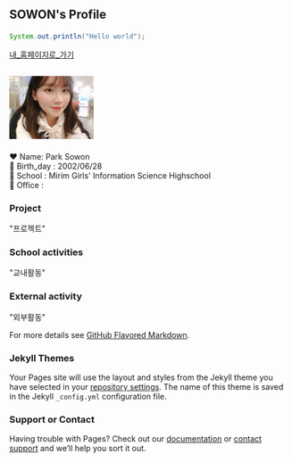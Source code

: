   ## SOWON's Profile

```java
System.out.println("Hello world");
```

  [내_홈페이지로_가기](https://github.com/devSOWON0628)

<!--![사진](https://www.google.com/images/branding/googlelogo/1x/googlelogo_color_272x92dp.png)-->
<!--![내_포스터](74503145_559045004831553_1015598163064520704_n.jpg)-->

## <img src="74503145_559045004831553_1015598163064520704_n.jpg" width="30%">
  :heart: Name: Park Sowon \
  :birthday: Birth_day : 2002/06/28 \
  :school: School : Mirim Girls' Information Science Highschool \
  :post_office:  Office : 




### Project
"프로젝트"

### School activities
"교내활동"

### External activity
"외부활동"


For more details see [GitHub Flavored Markdown](https://guides.github.com/features/mastering-markdown/).

### Jekyll Themes

Your Pages site will use the layout and styles from the Jekyll theme you have selected in your [repository settings](https://github.com/devSOWON0628/devSOWON0628.github.io/settings). The name of this theme is saved in the Jekyll `_config.yml` configuration file.

### Support or Contact

Having trouble with Pages? Check out our [documentation](https://help.github.com/categories/github-pages-basics/) or [contact support](https://github.com/contact) and we’ll help you sort it out.

